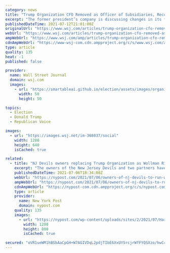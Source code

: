 ```yaml
---
category: news
title: "Trump Organization CFO Removed as Officer of Subsidiaries, Records Show"
excerpt: "The former president’s company is discussing changes in its financial leadership after an indictment accused longtime Trump finance chief Allen Weisselberg of a 15-year tax-fraud, which he denies."
publishedDateTime: 2021-07-12T21:01:00Z
originalUrl: "https://www.wsj.com/articles/trump-organization-cfo-removed-as-officer-of-subsidiaries-records-show-11626120671"
webUrl: "https://www.wsj.com/articles/trump-organization-cfo-removed-as-officer-of-subsidiaries-records-show-11626120671"
ampWebUrl: "https://www.wsj.com/amp/articles/trump-organization-cfo-removed-as-officer-of-subsidiaries-records-show-11626120671"
cdnAmpWebUrl: "https://www-wsj-com.cdn.ampproject.org/c/s/www.wsj.com/amp/articles/trump-organization-cfo-removed-as-officer-of-subsidiaries-records-show-11626120671"
type: article
quality: 135
heat: -1
published: false

provider:
  name: Wall Street Journal
  domain: wsj.com
  images:
    - url: "https://smartableai.github.io/election/assets/images/organizations/wsj.com-50x50.jpg"
      width: 50
      height: 50

topics:
  - Election
  - Donald Trump
  - Republican Voice

images:
  - url: "https://images.wsj.net/im-368037/social"
    width: 1280
    height: 640
    isCached: true

related:
  - title: "NJ Devils owners replacing Trump Organization as Wollman Rink operator"
    excerpt: "The owners of the New Jersey Devils and two partners have been selected to run Wollman Rink in Central Park after the city booted its long-term operator, the Trump Organization."
    publishedDateTime: 2021-07-06T18:34:00Z
    webUrl: "https://nypost.com/2021/07/06/owners-of-nj-devils-to-run-wollman-rink-in-central-park/"
    ampWebUrl: "https://nypost.com/2021/07/06/owners-of-nj-devils-to-run-wollman-rink-in-central-park/amp/"
    cdnAmpWebUrl: "https://nypost-com.cdn.ampproject.org/c/s/nypost.com/2021/07/06/owners-of-nj-devils-to-run-wollman-rink-in-central-park/amp/"
    type: article
    provider:
      name: New York Post
      domain: nypost.com
    quality: 135
    images:
      - url: "https://nypost.com/wp-content/uploads/sites/2/2021/07/HarrisBlitzer.jpg?quality=90&strip=all&w=1200"
        width: 1200
        height: 800
        isCached: true

secured: "oVR1ueWM1hBSbAaCpGH+W7AGIVDqL2pdjTIbE6XxUYSrcjrWfFYQSXzo/hwC4QITpyeSInTNiQb3+GYBLjY3wijA8BKfYWehBLPGSL/tO0Hj7IT0DKfmbCNIFruZ8eYJ1uwJzXJrCMOleRh7nmy4cbk6Za8j7R7aTow/FNBdFpcvzwIG1dmBYMy/f89V3rj3Fkln3/6XxFrQlOZaZXmUROQDdlLDs++8ekq7zbc4UpM/kw3HcMM4i/kuTZxJVQ4HLOakxgVoDt3MUUmMX5aEuO8JkyWjE5LNQGHChLsfsZPtnmbn0kDPaab8nYarMokP0QlyA8Kmqe39JAweAVXdB47WTOaNjviad1r/TqPHru0=;hknNzbjxTJdvaXl0XU+spg=="
---
```


